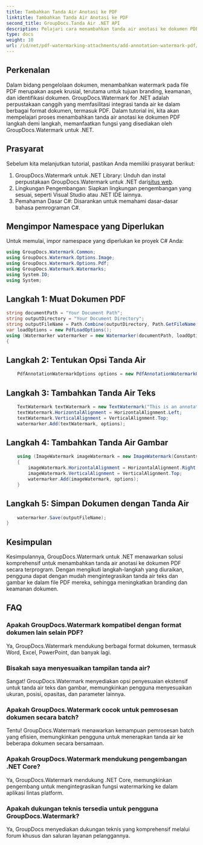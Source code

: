 ```yaml
---
title: Tambahkan Tanda Air Anotasi ke PDF
linktitle: Tambahkan Tanda Air Anotasi ke PDF
second_title: GroupDocs.Tanda Air .NET API
description: Pelajari cara menambahkan tanda air anotasi ke dokumen PDF dengan mudah menggunakan GroupDocs.Watermark untuk .NET. Tingkatkan branding dan keamanan dokumen dengan mudah.
type: docs
weight: 10
url: /id/net/pdf-watermarking-attachments/add-annotation-watermark-pdf/
---
```

## Perkenalan
Dalam bidang pengelolaan dokumen, menambahkan watermark pada file PDF merupakan aspek krusial, terutama untuk tujuan branding, keamanan, dan identifikasi dokumen. GroupDocs.Watermark for .NET adalah perpustakaan canggih yang memfasilitasi integrasi tanda air ke dalam berbagai format dokumen, termasuk PDF. Dalam tutorial ini, kita akan mempelajari proses menambahkan tanda air anotasi ke dokumen PDF langkah demi langkah, memanfaatkan fungsi yang disediakan oleh GroupDocs.Watermark untuk .NET.
## Prasyarat
Sebelum kita melanjutkan tutorial, pastikan Anda memiliki prasyarat berikut:
1.  GroupDocs.Watermark untuk .NET Library: Unduh dan instal perpustakaan GroupDocs.Watermark untuk .NET dari[situs web](https://releases.groupdocs.com/Watermark/net/).
2. Lingkungan Pengembangan: Siapkan lingkungan pengembangan yang sesuai, seperti Visual Studio atau .NET IDE lainnya.
3. Pemahaman Dasar C#: Disarankan untuk memahami dasar-dasar bahasa pemrograman C#.

## Mengimpor Namespace yang Diperlukan
Untuk memulai, impor namespace yang diperlukan ke proyek C# Anda:
```csharp
using GroupDocs.Watermark.Common;
using GroupDocs.Watermark.Options.Image;
using GroupDocs.Watermark.Options.Pdf;
using GroupDocs.Watermark.Watermarks;
using System.IO;
using System;
```
## Langkah 1: Muat Dokumen PDF
```csharp
string documentPath = "Your Document Path";
string outputDirectory = "Your Document Directory";
string outputFileName = Path.Combine(outputDirectory, Path.GetFileName(documentPath));
var loadOptions = new PdfLoadOptions();
using (Watermarker watermarker = new Watermarker(documentPath, loadOptions))
{
```
## Langkah 2: Tentukan Opsi Tanda Air
```csharp
	PdfAnnotationWatermarkOptions options = new PdfAnnotationWatermarkOptions();
```
## Langkah 3: Tambahkan Tanda Air Teks
```csharp
	TextWatermark textWatermark = new TextWatermark("This is an annotation watermark", new Font("Arial", 8));
	textWatermark.HorizontalAlignment = HorizontalAlignment.Left;
	textWatermark.VerticalAlignment = VerticalAlignment.Top;
	watermarker.Add(textWatermark, options);
```
## Langkah 4: Tambahkan Tanda Air Gambar
```csharp
	using (ImageWatermark imageWatermark = new ImageWatermark(Constants.ProtectJpg))
	{
		imageWatermark.HorizontalAlignment = HorizontalAlignment.Right;
		imageWatermark.VerticalAlignment = VerticalAlignment.Top;
		watermarker.Add(imageWatermark, options);
	}
```
## Langkah 5: Simpan Dokumen dengan Tanda Air
```csharp
	watermarker.Save(outputFileName);
}
```

## Kesimpulan
Kesimpulannya, GroupDocs.Watermark untuk .NET menawarkan solusi komprehensif untuk menambahkan tanda air anotasi ke dokumen PDF secara terprogram. Dengan mengikuti langkah-langkah yang diuraikan, pengguna dapat dengan mudah mengintegrasikan tanda air teks dan gambar ke dalam file PDF mereka, sehingga meningkatkan branding dan keamanan dokumen.
## FAQ
### Apakah GroupDocs.Watermark kompatibel dengan format dokumen lain selain PDF?
Ya, GroupDocs.Watermark mendukung berbagai format dokumen, termasuk Word, Excel, PowerPoint, dan banyak lagi.
### Bisakah saya menyesuaikan tampilan tanda air?
Sangat! GroupDocs.Watermark menyediakan opsi penyesuaian ekstensif untuk tanda air teks dan gambar, memungkinkan pengguna menyesuaikan ukuran, posisi, opasitas, dan parameter lainnya.
### Apakah GroupDocs.Watermark cocok untuk pemrosesan dokumen secara batch?
Tentu! GroupDocs.Watermark menawarkan kemampuan pemrosesan batch yang efisien, memungkinkan pengguna untuk menerapkan tanda air ke beberapa dokumen secara bersamaan.
### Apakah GroupDocs.Watermark mendukung pengembangan .NET Core?
Ya, GroupDocs.Watermark mendukung .NET Core, memungkinkan pengembang untuk mengintegrasikan fungsi watermarking ke dalam aplikasi lintas platform.
### Apakah dukungan teknis tersedia untuk pengguna GroupDocs.Watermark?
Ya, GroupDocs menyediakan dukungan teknis yang komprehensif melalui forum khusus dan saluran layanan pelanggannya.